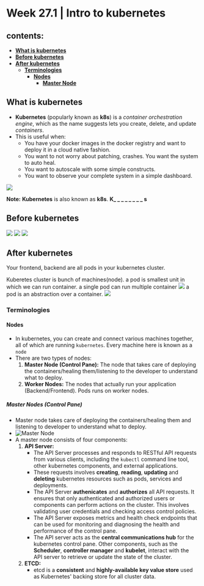 # Week 27.1 | Intro to kubernetes

## contents:
- [**What is kubernetes**](#what-is-kubernetes)
- [**Before kubernetes**](#before-kubernetes)
- [**After kubernetes**](#after-kubernetes)
    - [**Terminologies**](#terminologies)
        - [**Nodes**](#nodes)
            - [**Master Node**](#master-nodes-control-pane)

## What is kubernetes

- **Kubernetes** (popularly known as **k8s**) is a *container orchestration engine*, which as the name  suggests lets you create, delete, and update *containers*.
- This is useful when:
    - You have your docker images in the docker registry and want to deploy it in a cloud native fashion.
    - You want to not worry about patching, crashes. You want the system to auto heal.
    - You want to autoscale with some simple constructs.
    - You want to observe your complete system in a simple dashboard.

![](images/Screenshot_2024-06-01_at_1.54.06_AM.png)

**Note:** **Kubernetes** is also known as **k8s**. **K_ _ _ _ _ _ _ _ s**

## Before kubernetes

![](images/before-kubernetes-backend.png)
![](images/before-kubernetes-frontend-nextjs.png)
![](images/before-kubernetes-frontend-reactjs.png)


## After kubernetes

Your frontend, backend are all pods in your kubernetes cluster.

Kuberetes cluster is bunch of machines(node).
a pod is smallest unit in which we can run container.
a single pod can run multiple container
![](images/nodes-pods.png)
a pod is an abstraction over a container.
![](images/kubernetes-cluster.png)

### Terminologies
#### Nodes
- In kubernetes, you can create and connect various machines together, all of which are running `kubernetes`. Every machine here is known as a `node`
- There are two types of nodes:
    1. **Master Node (Control Pane):**  The node that takes care of deploying the containers/healing them/listening to the developer to understand what to deploy.
    2. **Worker Nodes:** The nodes that actually run your application (Backend/Frontend). Pods runs on worker nodes.
##### Master Nodes (Control Pane)
- Master node takes care of deploying the containers/healing them and listening to developer to understand what to deploy.
- ![Master Node](images/master-node.png)
- A master node consists of four components:
    1. **API Server:**
        - The API Server processes and responds to RESTful API requests from various clients, including the `kubectl` command line tool, other kubernetes components, and external applications.
        - These requests involves **creating**, **reading**, **updating** and **deleting** kubernetes resources such as pods, services and deployments.
        - The API Server **authenicates** and **authorizes** all API requests. It ensures that only authenticated and authorized users or components can perform actions on the cluster. This involves validating user credentials and checking access control policies.
        - The API Server exposes metrics and health check endpoints that can be used for monitoring and diagnosing the health and performance of the control pane.
        - The API server acts as the **central communications hub** for the kubernetes control pane. Other components, such as the **Scheduler**, **controller manager** and **kubelet**, interact with the API server to retrieve or update the state of the cluster.
    2. **ETCD:**
        - etcd is a **consistent** and **highly-available key value store** used as Kubernetes' backing store for all cluster data.
    